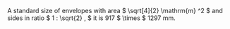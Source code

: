 A standard size of envelopes with area $ \sqrt[4]{2} \mathrm{m} ^2 $ and
sides in ratio $ 1 : \sqrt{2} , $ it is 917 $ \times $ 1297 mm.

